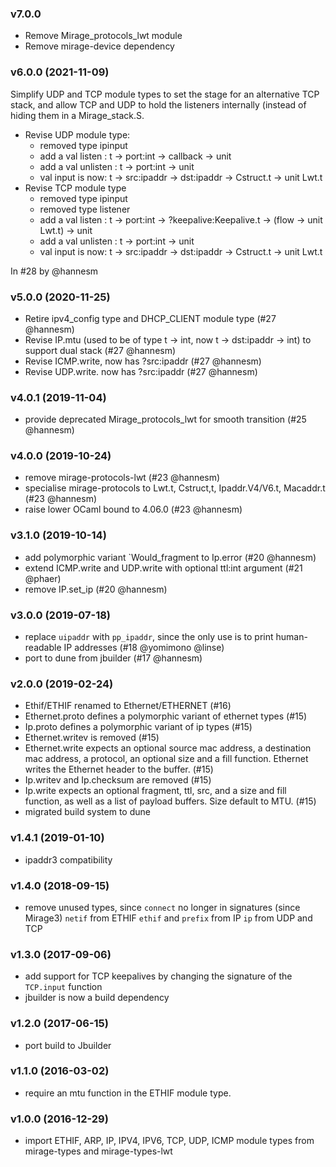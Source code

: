 ### v7.0.0

* Remove Mirage_protocols_lwt module
* Remove mirage-device dependency

### v6.0.0 (2021-11-09)

Simplify UDP and TCP module types to set the stage for an alternative TCP stack,
and allow TCP and UDP to hold the listeners internally (instead of hiding them
in a Mirage_stack.S.

- Revise UDP module type:
   - removed type ipinput
   - add a val listen : t -> port:int -> callback -> unit
   - add a val unlisten : t -> port:int -> unit
   - val input is now: t -> src:ipaddr -> dst:ipaddr -> Cstruct.t -> unit Lwt.t
- Revise TCP module type
   - removed type ipinput
   - removed type listener
   - add a val listen : t -> port:int -> ?keepalive:Keepalive.t -> (flow -> unit Lwt.t) -> unit
   - add a val unlisten : t -> port:int -> unit
   - val input is now: t -> src:ipaddr -> dst:ipaddr -> Cstruct.t -> unit Lwt.t

In #28 by @hannesm

### v5.0.0 (2020-11-25)

- Retire ipv4_config type and DHCP_CLIENT module type (#27 @hannesm)
- Revise IP.mtu (used to be of type t -> int, now t -> dst:ipaddr -> int) to
  support dual stack (#27 @hannesm)
- Revise ICMP.write, now has ?src:ipaddr (#27 @hannesm)
- Revise UDP.write. now has ?src:ipaddr (#27 @hannesm)

### v4.0.1 (2019-11-04)

* provide deprecated Mirage_protocols_lwt for smooth transition (#25 @hannesm)

### v4.0.0 (2019-10-24)

- remove mirage-protocols-lwt (#23 @hannesm)
- specialise mirage-protocols to Lwt.t, Cstruct,t, Ipaddr.V4/V6.t, Macaddr.t (#23 @hannesm)
- raise lower OCaml bound to 4.06.0 (#23 @hannesm)

### v3.1.0 (2019-10-14)

- add polymorphic variant `Would_fragment to Ip.error (#20 @hannesm)
- extend ICMP.write and UDP.write with optional ttl:int argument (#21 @phaer)
- remove IP.set_ip (#20 @hannesm)

### v3.0.0 (2019-07-18)

- replace `uipaddr` with `pp_ipaddr`, since the only use is to print
  human-readable IP addresses (#18 @yomimono @linse)
- port to dune from jbuilder (#17 @hannesm)

### v2.0.0 (2019-02-24)

- Ethif/ETHIF renamed to Ethernet/ETHERNET (#16)
- Ethernet.proto defines a polymorphic variant of ethernet types (#15)
- Ip.proto defines a polymorphic variant of ip types (#15)
- Ethernet.writev is removed (#15)
- Ethernet.write expects an optional source mac address, a destination mac
  address, a protocol, an optional size and a fill function. Ethernet writes
  the Ethernet header to the buffer. (#15)
- Ip.writev and Ip.checksum are removed (#15)
- Ip.write expects an optional fragment, ttl, src, and a size and fill function,
  as well as a list of payload buffers. Size default to MTU. (#15)
- migrated build system to dune

### v1.4.1 (2019-01-10)

- ipaddr3 compatibility

### v1.4.0 (2018-09-15)

- remove unused types, since `connect` no longer in signatures (since Mirage3)
  `netif` from ETHIF
  `ethif` and `prefix` from IP
  `ip` from UDP and TCP

### v1.3.0 (2017-09-06)

- add support for TCP keepalives by changing the signature of the
  `TCP.input` function
- jbuilder is now a build dependency

### v1.2.0 (2017-06-15)

- port build to Jbuilder

### v1.1.0 (2016-03-02)

- require an mtu function in the ETHIF module type.

### v1.0.0 (2016-12-29)

- import ETHIF, ARP, IP, IPV4, IPV6, TCP, UDP, ICMP module types from mirage-types and mirage-types-lwt

